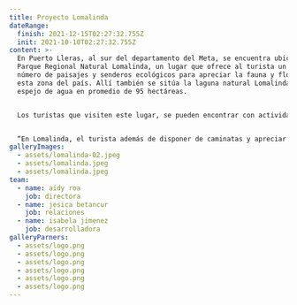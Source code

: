 ```yaml
---
title: Proyecto Lomalinda
dateRange:
  finish: 2021-12-15T02:27:32.755Z
  init: 2021-10-10T02:27:32.755Z
content: >-
  En Puerto Lleras, al sur del departamento del Meta, se encuentra ubicado el
  Parque Regional Natural Lomalinda, un lugar que ofrece al turista un sin
  número de paisajes y senderos ecológicos para apreciar la fauna y flora en
  esta zona del país. Allí también se sitúa la laguna natural Lomalinda, un
  espejo de agua en promedio de 95 hectáreas.


  Los turistas que visiten este lugar, se pueden encontrar con actividades como senderismo, avistamiento de aves, recorridos acuáticos y una infraestructura hotelera que se ajusta a la panorámica que ofrece los Llanos Orientales. Así lo asegura Héctor Castañeda, habitante de Puerto Lleras y asociado de la Cooperativa Ecoturística Lomalinda.


  “En Lomalinda, el turista además de disponer de caminatas y apreciar más de 160 especies de aves que se pueden avistar en esta zona, se ofrecen otros atractivos como, por ejemplo, un recorrido a las islas que hay en medio de la laguna, o una vuelta en balsa por el borde de esta”, señala.
galleryImages:
  - assets/lomalinda-02.jpeg
  - assets/lomalinda.jpeg
  - assets/lomalinda.jpeg
team:
  - name: aidy roa
    job: directora
  - name: jesica betancur
    job: relaciones
  - name: isabela jimenez
    job: desarrolladora
galleryParners:
  - assets/logo.png
  - assets/logo.png
  - assets/logo.png
  - assets/logo.png
  - assets/logo.png
  - assets/logo.png
---
```

